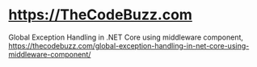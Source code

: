 # https://TheCodeBuzz.com

Global Exception Handling in .NET Core using middleware component,
https://thecodebuzz.com/global-exception-handling-in-net-core-using-middleware-component/
